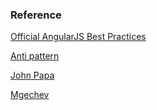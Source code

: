 

### Reference
[Official AngularJS Best Practices](https://github.com/angular/angular.js/wiki/Best-Practices)

[Anti pattern](https://github.com/angular/angular.js/wiki/Anti-Patterns)

[John Papa](https://github.com/johnpapa/angular-styleguide)

[Mgechev](https://github.com/mgechev/angularjs-style-guide)

